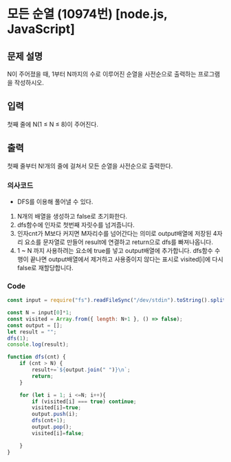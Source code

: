 # 모든 순열 (10974번) [node.js, JavaScript] 

## 문제 설명
N이 주어졌을 때, 1부터 N까지의 수로 이루어진 순열을 사전순으로 출력하는 프로그램을 작성하시오.

## 입력
첫째 줄에 N(1 ≤ N ≤ 8)이 주어진다. 

## 출력
첫째 줄부터 N!개의 줄에 걸쳐서 모든 순열을 사전순으로 출력한다.

### 의사코드 
- DFS를 이용해 풀어낼 수 있다.
1. N개의 배열을 생성하고 false로 초기화한다.
2. dfs함수에 인자로 첫번째 자릿수를 넘겨줍니다. 
3. 인자cnt가 M보다 커지면 M자리수를 넘어간다는 의미로 output배열에 저장된 4자리 요소를 문자열로 만들어 result에 연결하고 return으로 dfs를 빠져나옵니다.
4. 1 ~ N 까지 사용하려는 요소에 true를 넣고 output배열에 추가합니다. dfs함수 수행이 끝나면 output배열에서 제거하고 사용중이지 않다는 표시로 visited[i]에 다시 false로 재할당합니다.

### Code
```js
const input = require("fs").readFileSync("/dev/stdin").toString().split("\n"); 

const N = input[0]*1;
const visited = Array.from({ length: N+1 }, () => false);
const output = [];
let result = "";
dfs(1);
console.log(result);

function dfs(cnt) {
    if (cnt > N) {
        result+=`${output.join(" ")}\n`;
        return;
    }

    for (let i = 1; i <=N; i++){
        if (visited[i] === true) continue;
        visited[i]=true;
        output.push(i);
        dfs(cnt+1);
        output.pop();
        visited[i]=false;

    }
}
```